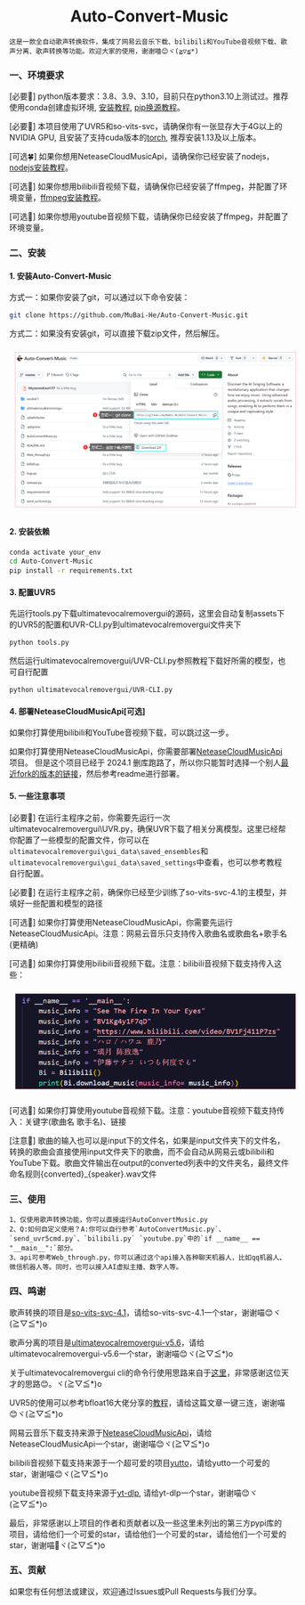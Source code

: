 <div align="center">

<h1>Auto-Convert-Music</h1>

</div>

    这是一款全自动歌声转换软件，集成了网易云音乐下载、bilibili和YouTube音视频下载、歌声分离、歌声转换等功能。欢迎大家的使用，谢谢喵😊ヾ(≧▽≦*)

### 一、环境要求

[必要🎄]  python版本要求：3.8、3.9、3.10，目前只在python3.10上测试过。推荐使用conda创建虚拟环境, [安装教程](https://zhuanlan.zhihu.com/p/511233749), [pip换源教程](https://www.cnblogs.com/137point5/p/15000954.html)。

[必要🌴]  本项目使用了UVR5和so-vits-svc，请确保你有一张显存大于4G以上的NVIDIA GPU, 且安装了支持cuda版本的[torch](https://pytorch.org/), 推荐安装1.13及以上版本。

[可选🍀]  如果你想用NeteaseCloudMusicApi，请确保你已经安装了nodejs，[nodejs安装教程](https://blog.csdn.net/qq_42006801/article/details/124830995?spm=1001.2014.3001.5506)。

[可选🌵]  如果你想用bilibili音视频下载，请确保你已经安装了ffmpeg，并配置了环境变量，[ffmpeg安装教程](https://zhuanlan.zhihu.com/p/118362010)。

[可选🌾]  如果你想用youtube音视频下载，请确保你已经安装了ffmpeg，并配置了环境变量。


### 二、安装

#### 1. 安装Auto-Convert-Music

方式一：如果你安装了git，可以通过以下命令安装：
```bash
git clone https://github.com/MuBai-He/Auto-Convert-Music.git
```
方式二：如果没有安装git，可以直接下载zip文件，然后解压。
<div style="text-align: left;">
    <img src="assets\picture\git_download_zip.png" alt="Auto-Convert-Music" width="640px" title="安装方式" style="border: 1px solid pink; margin: 10px;" />
</div>

#### 2. 安装依赖

```bash
conda activate your_env
cd Auto-Convert-Music
pip install -r requirements.txt
```

#### 3. 配置UVR5
先运行tools.py下载ultimatevocalremovergui的源码，这里会自动复制assets下的UVR5的配置和UVR-CLI.py到ultimatevocalremovergui文件夹下
```bash
python tools.py
```
然后运行ultimatevocalremovergui/UVR-CLI.py参照教程下载好所需的模型，也可自行配置
```bash
python ultimatevocalremovergui/UVR-CLI.py
```
#### 4. 部署NeteaseCloudMusicApi[可选]

如果你打算使用bilibili和YouTube音视频下载，可以跳过这一步。

如果你打算使用NeteaseCloudMusicApi，你需要部署[NeteaseCloudMusicApi](https://github.com/Binaryify/NeteaseCloudMusicApi)项目。
但是这个项目已经于 2024.1 删库跑路了，所以你只能暂时选择一个别人[最近fork的版本的链接](https://github.com/Binaryify/NeteaseCloudMusicApi/forks?include=active&page=1&period=2y&sort_by=last_updated)，然后参考readme进行部署。

#### 5. 一些注意事项
[必要🍏] 在运行主程序之前，你需要先运行一次ultimatevocalremovergui\UVR.py，确保UVR下载了相关分离模型。这里已经帮你配置了一些模型的配置文件，你可以在`ultimatevocalremovergui\gui_data\saved_ensembles`和`ultimatevocalremovergui\gui_data\saved_settings`中查看，也可以参考教程自行配置。

[必要🎉] 在运行主程序之前，确保你已经至少训练了so-vits-svc-4.1的主模型，并填好一些配置和模型的路径

[可选🌼] 如果你打算使用NeteaseCloudMusicApi，你需要先运行NeteaseCloudMusicApi。注意：网易云音乐只支持传入歌曲名或歌曲名+歌手名(更精确)

[可选🍓] 如果你打算使用bilibili音视频下载。注意：bilibili音视频下载支持传入这些：
<div style="text-align: left;">
    <img src="assets\picture\bili.png" alt="Auto-Convert-Music" width="640px" title="bilibili" style="border: 1px solid pink; margin: 10px;" />
</div>

[可选🌽] 如果你打算使用youtube音视频下载。注意：youtube音视频下载支持传入：关键字(歌曲名 歌手名)、链接

[注意🍉] 歌曲的输入也可以是input下的文件名，如果是input文件夹下的文件名，转换的歌曲会直接使用input文件夹下的歌曲，而不会自动从网易云或bilibili和YouTube下载。歌曲文件输出在output的converted列表中的文件夹名，最终文件命名规则{converted}_{speaker}.wav文件

### 三、使用

    1、仅使用歌声转换功能，你可以直接运行AutoConvertMusic.py
    2、Q:如何自定义使用？A:你可以自行参考`AutoConvertMusic.py`、`send_uvr5cmd.py`、`bilibili.py` `youtube.py`中的`if __name__ == "__main__":`部分。
    3、api可参考Web_through.py，你可以通过这个api接入各种聊天机器人，比如qq机器人、微信机器人等。同时，也可以接入AI虚拟主播、数字人等。

### 四、鸣谢

歌声转换的项目是[so-vits-svc-4.1](https://github.com/svc-develop-team/so-vits-svc)，请给so-vits-svc-4.1一个star，谢谢喵😊ヾ(≧▽≦*)o 

歌声分离的项目是[ultimatevocalremovergui-v5.6](https://github.com/Anjok07/ultimatevocalremovergui)，请给ultimatevocalremovergui-v5.6一个star，谢谢喵😊ヾ(≧▽≦*)o 

关于ultimatevocalremovergui cli的命令行使用思路来自于[这里](https://github.com/Anjok07/ultimatevocalremovergui/issues/678)，非常感谢这位天才的思路😊。ヾ(≧▽≦*)o 

UVR5的使用可以参考bfloat16大佬分享的[教程](https://www.bilibili.com/read/cv27499700/)，请给这篇文章一键三连，谢谢喵😊ヾ(≧▽≦*)o 

网易云音乐下载支持来源于[NeteaseCloudMusicApi](https://github.com/Binaryify/NeteaseCloudMusicApi)，请给NeteaseCloudMusicApi一个star，谢谢喵😊ヾ(≧▽≦*)o 

bilibili音视频下载支持来源于一个超可爱的项目[yutto](https://github.com/yutto-dev/yutto)，请给yutto一个可爱的star，谢谢喵😊ヾ(≧▽≦*)o 

youtube音视频下载支持来源于[yt-dlp](https://github.com/yt-dlp/yt-dlp), 请给yt-dlp一个star，谢谢喵😊ヾ(≧▽≦*)o

最后，非常感谢以上项目的作者和贡献者以及一些这里未列出的第三方pypi库的项目，请给他们一个可爱的star，请给他们一个可爱的star，请给他们一个可爱的star，谢谢喵🤗ヾ(≧▽≦*)o

### 五、贡献  

如果您有任何想法或建议，欢迎通过Issues或Pull Requests与我们分享。